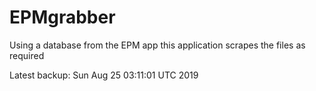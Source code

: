 # EPMgrabber
Using a database from the EPM app this application scrapes the files as required


Latest backup: Sun Aug 25 03:11:01 UTC 2019
